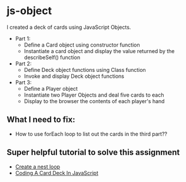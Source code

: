 # js-object
I created a deck of cards using JavaScript Objects.
- Part 1:
    - Define a Card object using constructor function
    - Instantiate a card object and display the value returned by the describeSelf() function
- Part 2:
    - Define Deck object functions using Class function
    - Invoke and display Deck object functions
- Part 3:
    - Define a Player object
    - Instantiate two Player Objects and deal five cards to each
    - Display to the browser the contents of each player's hand

## What I need to fix:
- How to use forEach loop to list out the cards in the third part??
## Super helpful tutorial to solve this assignment
- [Create a nest loop](https://www.youtube.com/watch?v=LxXWTXOny3A)
- [Coding A Card Deck In JavaScript](https://www.thatsoftwaredude.com/content/6196/coding-a-card-deck-in-javascript)

